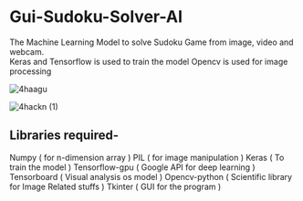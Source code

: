 # Gui-Sudoku-Solver-AI
The Machine Learning Model to solve Sudoku Game from image, video and webcam. </br>
Keras and Tensorflow is used to train the model 
Opencv is used for image processing

![4haagu](https://user-images.githubusercontent.com/58811384/95017594-ebb03280-0677-11eb-952d-5e55e4a080d6.gif)

![4hackn (1)](https://user-images.githubusercontent.com/58811384/95018152-6c246280-067b-11eb-8dac-7bc27b276877.gif)

## Libraries required-
Numpy ( for n-dimension array )
PIL ( for image manipulation )
Keras ( To train the model )
Tensorflow-gpu ( Google API for deep learning )
Tensorboard ( Visual analysis os model )
Opencv-python ( Scientific library for Image Related stuffs )
Tkinter ( GUI for the program )
